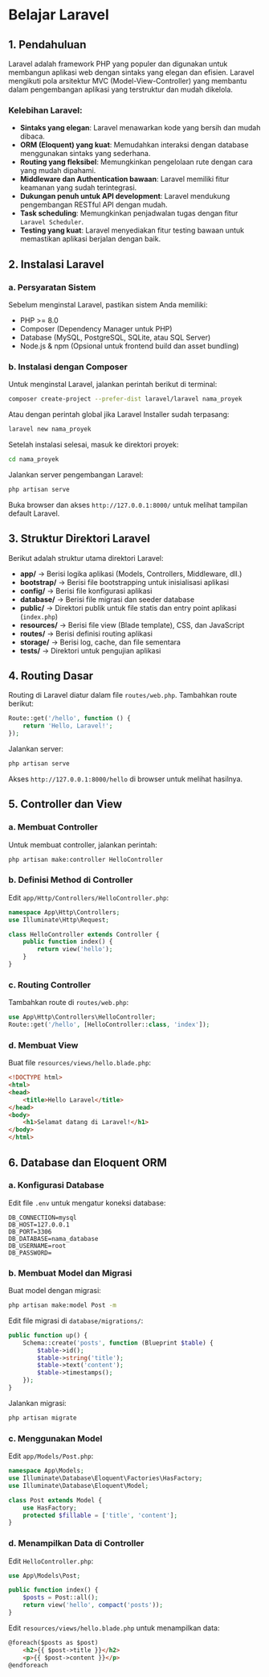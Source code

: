 # Belajar Laravel

## 1. Pendahuluan
Laravel adalah framework PHP yang populer dan digunakan untuk membangun aplikasi web dengan sintaks yang elegan dan efisien. Laravel mengikuti pola arsitektur MVC (Model-View-Controller) yang membantu dalam pengembangan aplikasi yang terstruktur dan mudah dikelola.

### Kelebihan Laravel:
- **Sintaks yang elegan**: Laravel menawarkan kode yang bersih dan mudah dibaca.
- **ORM (Eloquent) yang kuat**: Memudahkan interaksi dengan database menggunakan sintaks yang sederhana.
- **Routing yang fleksibel**: Memungkinkan pengelolaan rute dengan cara yang mudah dipahami.
- **Middleware dan Authentication bawaan**: Laravel memiliki fitur keamanan yang sudah terintegrasi.
- **Dukungan penuh untuk API development**: Laravel mendukung pengembangan RESTful API dengan mudah.
- **Task scheduling**: Memungkinkan penjadwalan tugas dengan fitur `Laravel Scheduler`.
- **Testing yang kuat**: Laravel menyediakan fitur testing bawaan untuk memastikan aplikasi berjalan dengan baik.

## 2. Instalasi Laravel

### a. Persyaratan Sistem
Sebelum menginstal Laravel, pastikan sistem Anda memiliki:
- PHP >= 8.0
- Composer (Dependency Manager untuk PHP)
- Database (MySQL, PostgreSQL, SQLite, atau SQL Server)
- Node.js & npm (Opsional untuk frontend build dan asset bundling)

### b. Instalasi dengan Composer
Untuk menginstal Laravel, jalankan perintah berikut di terminal:
```sh
composer create-project --prefer-dist laravel/laravel nama_proyek
```
Atau dengan perintah global jika Laravel Installer sudah terpasang:
```sh
laravel new nama_proyek
```
Setelah instalasi selesai, masuk ke direktori proyek:
```sh
cd nama_proyek
```
Jalankan server pengembangan Laravel:
```sh
php artisan serve
```
Buka browser dan akses `http://127.0.0.1:8000/` untuk melihat tampilan default Laravel.

## 3. Struktur Direktori Laravel
Berikut adalah struktur utama direktori Laravel:
- **app/** → Berisi logika aplikasi (Models, Controllers, Middleware, dll.)
- **bootstrap/** → Berisi file bootstrapping untuk inisialisasi aplikasi
- **config/** → Berisi file konfigurasi aplikasi
- **database/** → Berisi file migrasi dan seeder database
- **public/** → Direktori publik untuk file statis dan entry point aplikasi (`index.php`)
- **resources/** → Berisi file view (Blade template), CSS, dan JavaScript
- **routes/** → Berisi definisi routing aplikasi
- **storage/** → Berisi log, cache, dan file sementara
- **tests/** → Direktori untuk pengujian aplikasi

## 4. Routing Dasar
Routing di Laravel diatur dalam file `routes/web.php`. Tambahkan route berikut:
```php
Route::get('/hello', function () {
    return 'Hello, Laravel!';
});
```
Jalankan server:
```sh
php artisan serve
```
Akses `http://127.0.0.1:8000/hello` di browser untuk melihat hasilnya.

## 5. Controller dan View
### a. Membuat Controller
Untuk membuat controller, jalankan perintah:
```sh
php artisan make:controller HelloController
```

### b. Definisi Method di Controller
Edit `app/Http/Controllers/HelloController.php`:
```php
namespace App\Http\Controllers;
use Illuminate\Http\Request;

class HelloController extends Controller {
    public function index() {
        return view('hello');
    }
}
```

### c. Routing Controller
Tambahkan route di `routes/web.php`:
```php
use App\Http\Controllers\HelloController;
Route::get('/hello', [HelloController::class, 'index']);
```

### d. Membuat View
Buat file `resources/views/hello.blade.php`:
```html
<!DOCTYPE html>
<html>
<head>
    <title>Hello Laravel</title>
</head>
<body>
    <h1>Selamat datang di Laravel!</h1>
</body>
</html>
```

## 6. Database dan Eloquent ORM
### a. Konfigurasi Database
Edit file `.env` untuk mengatur koneksi database:
```
DB_CONNECTION=mysql
DB_HOST=127.0.0.1
DB_PORT=3306
DB_DATABASE=nama_database
DB_USERNAME=root
DB_PASSWORD=
```

### b. Membuat Model dan Migrasi
Buat model dengan migrasi:
```sh
php artisan make:model Post -m
```

Edit file migrasi di `database/migrations/`:
```php
public function up() {
    Schema::create('posts', function (Blueprint $table) {
        $table->id();
        $table->string('title');
        $table->text('content');
        $table->timestamps();
    });
}
```
Jalankan migrasi:
```sh
php artisan migrate
```

### c. Menggunakan Model
Edit `app/Models/Post.php`:
```php
namespace App\Models;
use Illuminate\Database\Eloquent\Factories\HasFactory;
use Illuminate\Database\Eloquent\Model;

class Post extends Model {
    use HasFactory;
    protected $fillable = ['title', 'content'];
}
```

### d. Menampilkan Data di Controller
Edit `HelloController.php`:
```php
use App\Models\Post;

public function index() {
    $posts = Post::all();
    return view('hello', compact('posts'));
}
```

Edit `resources/views/hello.blade.php` untuk menampilkan data:
```html
@foreach($posts as $post)
    <h2>{{ $post->title }}</h2>
    <p>{{ $post->content }}</p>
@endforeach
```

